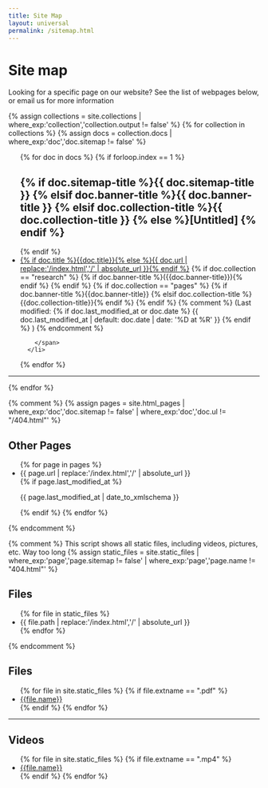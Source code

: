 ```yaml
---
title: Site Map
layout: universal
permalink: /sitemap.html
---
```

# Site map

Looking for a specific page on our website? See the list of webpages below, or email us for more information

{% assign collections = site.collections | where_exp:'collection','collection.output != false' %}
{% for collection in collections %}
  {% assign docs = collection.docs | where_exp:'doc','doc.sitemap != false' %}
  <ul>
  {% for doc in docs %}
      {% if forloop.index == 1 %}
        <h2>{% if doc.sitemap-title %}{{ doc.sitemap-title }}
            {% elsif doc.banner-title %}{{ doc.banner-title }}
            {% elsif doc.collection-title %}{{ doc.collection-title }}
            {% else %}[Untitled]
            {% endif %}</h2>
      {% endif %}
      <li class="margin-left-3 ">
        <a href="{{ doc.url | replace:'/index.html','/' | absolute_url }}">{% if doc.title %}{{doc.title}}{% else %}{{ doc.url | replace:'/index.html','/' | absolute_url }}{% endif %}</a>
        <span class="text-italic">
        {% if doc.collection == "research" %}
          {% if doc.banner-title %}({{doc.banner-title}}){% endif %}
        {% endif %}
        {% if doc.collection == "pages" %}
          {% if doc.banner-title %}{{doc.banner-title}}
          {% elsif doc.collection-title %}{{doc.collection-title}}{% endif %}
        {% endif %}
        {% comment %}
          (Last modified: 
          {% if doc.last_modified_at or doc.date %}
          {{ doc.last_modified_at | default: doc.date | date: '%D at %R' }}
          {% endif %}
          )
        {% endcomment %}
        
        </span>
      </li>    
  {% endfor %}
  </ul>
  <hr>
{% endfor %}

{% comment %}
{% assign pages = site.html_pages | where_exp:'doc','doc.sitemap != false' | where_exp:'doc','doc.ul != "/404.html"' %}
<h2>Other Pages</h2>
<ul>
{% for page in pages %}
    <li>{{ page.url | replace:'/index.html','/' | absolute_url }}</li>
    {% if page.last_modified_at %}
      <p>{{ page.last_modified_at | date_to_xmlschema }}</p>
    {% endif %}
{% endfor %}
</ul>
{% endcomment %}

{% comment %}
  This script shows all static files, including videos, pictures, etc. Way too long
  {% assign static_files = site.static_files | where_exp:'page','page.sitemap != false' | where_exp:'page','page.name != "404.html"' %}
  <h2>Files</h2>
  <ul>
    {% for file in static_files %}
        <li>{{ file.path | replace:'/index.html','/' | absolute_url }}</li>
    {% endfor %}
  </ul>
{% endcomment %}

<h2>Files</h2>
<ul>
  {% for file in site.static_files %}
  {% if file.extname == ".pdf" %}
      <li class="margin-left-3 ">
      <a href="{{ site.baseurl }}{{ file.path }}">{{file.name}}</a>
    </li>
  {% endif %}
{% endfor %}
</ul>
<hr>
<h2>Videos</h2>
<ul>
  {% for file in site.static_files %}
  {% if file.extname == ".mp4" %}
      <li class="margin-left-3 ">
      <a href="{{ site.baseurl }}{{ file.path }}">{{file.name}}</a>
    </li>
  {% endif %}
{% endfor %}
</ul>
